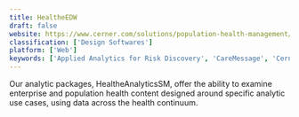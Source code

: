 ```yaml
---
title: HealtheEDW
draft: false 
website: https://www.cerner.com/solutions/population-health-management/analytics
classification: ['Design Softwares']
platform: ['Web']
keywords: ['Applied Analytics for Risk Discovery', 'CareMessage', 'Cerner Population Health Management', 'Change Healthcare Complete Patient Access', 'CloudSuite Healthcare', 'Evident', 'HealtheCare', 'HealtheRegistries', 'Healthy Planet', 'Hint Health', 'LexisNexis MemberPoint', 'MicroMD PM', 'OM1 Outcomes', 'Padlet Briefcase', 'Qlik Analytics Platform', 'Qlik DataMarket', 'QlikSense', 'Qlikview', 'SAS Episode Analytics', 'SoftCure Hospital Software', 'eClinicalWorks', 'hc1 Precision Health Platform', 'iClinic']
---
```

Our analytic packages, HealtheAnalyticsSM, offer the ability to examine enterprise and population health content designed around specific analytic use cases, using data across the health continuum.